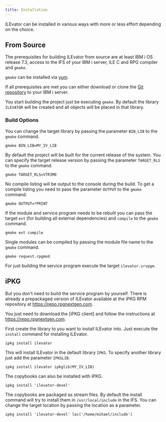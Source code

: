 ```yaml
---
title: Installation
---
```


ILEvator can be installed in various ways with more or less effort depending on the choice.

## From Source

The prerequisites for building ILEvator from source are at least IBM i OS release 7.3, access to 
the IFS of your IBM i server, ILE C and RPG compiler and `gmake`.

`gmake` can be installed via [yum](https://ibmi-oss-docs.readthedocs.io/en/latest/yum/README.html#installing-additional-software).

If all prerequisites are met you can either download or clone the 
[Git repository](https://github.com/sitemule/ILEvator) to your IBM i server.

You start building the project just be executing `gmake`. By default the library `ILEVATOR` will
be created and all objects will be placed in that library. 


### Build Options

You can change the target library by passing the parameter `BIN_LIB` to the `gmake` command.

```
gmake BIN_LIB=MY_IV_LIB
```

By default the project will be built for the current release of the system. You can specify the 
target release version by passing the parameter `TARGET_RLS` to the `gmake` command.

```
gmake TARGET_RLS=V7R3M0
```

No compile listing will be output to the console during the build. To get a compile listing you
need to pass the parameter `OUTPUT` to the `gmake` command.

```
gmake OUTPUT=*PRINT
```

If the module and service program needs to be rebuilt you can pass the target `ext` (for building
all external dependencies) and `compile` to the `gmake` command.

```
gmake ext compile
```

Single modules can be compiled by passing the module file name to the `gmake` command.

```
gmake request.rpgmod
```

For just building the service program execute the target `ilevator.srvpgm`.


## iPKG

But you don't need to build the service program by yourself. There is already a prepackaged
version of ILEvator available at the iPKG RPM repository at https://repo.rpgnextgen.com.

You just need to download the [iPKG client] and follow the instructions at https://repo.rpgnextgen.com.

First create the library to you want to install ILEvator into. Just execute the `install` command for
installing ILEvator.

```
ipkg install ilevator
```

This will install ILEvator in the default library `IPKG`. To specify another library just add the
parameter `IPKGLIB`.

```
ipkg install ilevator ipkglib(MY_IV_LIB)
```

The copybooks can also be installed with iPKG.

```
ipkg install 'ilevator-devel'
```

The copybooks are packaged as stream files. By default the install command will try to install
them in `/usr/local/include` in the IFS. You can change the target location by passing the location
as a parameter.

```
ipkg install 'ilevator-devel' loc('/home/mihael/include')
```
